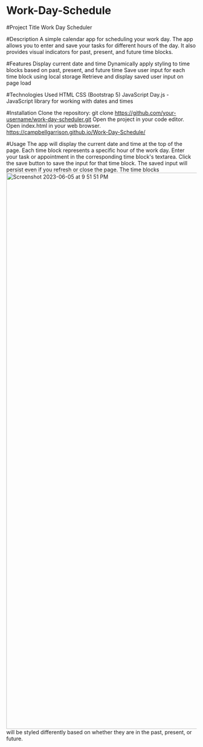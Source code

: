 # Work-Day-Schedule

#Project Title
Work Day Scheduler

#Description
A simple calendar app for scheduling your work day. The app allows you to enter and save your tasks for different hours of the day. It also provides visual indicators for past, present, and future time blocks.

#Features
Display current date and time
Dynamically apply styling to time blocks based on past, present, and future time
Save user input for each time block using local storage
Retrieve and display saved user input on page load

#Technologies Used
HTML
CSS (Bootstrap 5)
JavaScript
Day.js - JavaScript library for working with dates and times

#Installation
Clone the repository: git clone https://github.com/your-username/work-day-scheduler.git
Open the project in your code editor.
Open index.html in your web browser. https://campbellgarrison.github.io/Work-Day-Schedule/

#Usage
The app will display the current date and time at the top of the page.
Each time block represents a specific hour of the work day.
Enter your task or appointment in the corresponding time block's textarea.
Click the save button to save the input for that time block.
The saved input will persist even if you refresh or close the page.
The time blocks <img width="1470" alt="Screenshot 2023-06-05 at 9 51 51 PM" src="https://github.com/CampbellGarrison/Work-Day-Schedule/assets/130091714/cb7e0066-f9c9-44f4-9f97-48d445b9347d">
will be styled differently based on whether they are in the past, present, or future.
